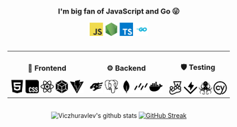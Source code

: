 <h3 align="center">I'm big fan of JavaScript and Go 😜</h3>

<div align="center">
  <img width="30" height="30" src="https://raw.githubusercontent.com/github/explore/80688e429a7d4ef2fca1e82350fe8e3517d3494d/topics/javascript/javascript.png">
  <img width="30" height="30" src="https://raw.githubusercontent.com/github/explore/80688e429a7d4ef2fca1e82350fe8e3517d3494d/topics/nodejs/nodejs.png">
  <img width="30" height="30" src="https://raw.githubusercontent.com/github/explore/80688e429a7d4ef2fca1e82350fe8e3517d3494d/topics/typescript/typescript.png">
  <img width="30" height="30" src="https://raw.githubusercontent.com/github/explore/80688e429a7d4ef2fca1e82350fe8e3517d3494d/topics/go/go.png">
</div>

<br />

<table align="center">
  <tr>
    <td align="center">
      <h3>🎨 Frontend</h3>
      <div>
        <img width="30" height="30" src="./assets/frontend/html5.svg" />
        <img width="30" height="30" src="./assets/frontend/css.svg" />
        <img width="30" height="30" src="./assets/frontend/react.svg" />
        <img width="30" height="30" src="./assets/frontend/webpack.svg" />
        <img width="30" height="30" src="./assets/frontend/vite.svg" />
      </div>
    </td>
    <td align="center">
      <h3>⚙️ Backend</h3>
      <div>
        <img width="30" height="30" src="./assets/backend/fastify.svg" />
        <img width="30" height="30" src="./assets/backend/postgresql.svg" />
        <img width="30" height="30" src="./assets/backend/mongodb.svg" />
        <img width="30" height="30" src="./assets/backend/drizzle.svg" />
        <img width="30" height="30" src="./assets/backend/docker.svg" />
      </div>
    </td>
    <td align="center">
      <h3>🛡 Testing</h3>
      <div>
        <img width="30" height="30" src="./assets/testing/jest.svg" />
        <img width="30" height="30" src="./assets/testing/vitest.svg" />
        <img width="30" height="30" src="./assets/testing/testinglibrary.svg" />
        <img width="30" height="30" src="./assets/testing/cypress.svg" />
      </div>
    </td>
  </tr>
</table>

<br />

<div align="center">
  <img height="170px" alt="Viczhuravlev's github stats" src="https://github-readme-stats.vercel.app/api?username=viczhuravlev&show_icons=true&hide_border=true&theme=transparent" />
  <a href="https://git.io/streak-stats"><img src="https://github-readme-streak-stats.herokuapp.com?user=viczhuravlev&theme=transparent&mode=weekly&card_height=170" alt="GitHub Streak" /></a>
</div>
